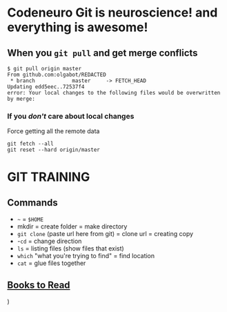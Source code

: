 # Codeneuro Git is neuroscience! and everything is awesome!

## When you `git pull` and get merge conflicts

```
$ git pull origin master
From github.com:olgabot/REDACTED
 * branch            master     -> FETCH_HEAD
Updating edd5eec..72537f4
error: Your local changes to the following files would be overwritten by merge:
```

### If you *don't* care about local changes

Force getting all the remote data

```
git fetch --all
git reset --hard origin/master
```
# GIT TRAINING
## Commands
- `~` = `$HOME`
- mkdir = create folder = make directory
- `git clone` (paste url here from git) = clone url = creating copy
- -`cd` = change direction
- `ls` = listing files (show files that exist)
- `which` "what you're trying to find" = find location
- `cat` = glue files together

## [Books to Read](http://pythonforbiologists.com/)


  )
